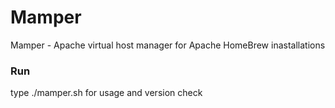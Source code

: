 # Mamper
 Mamper - Apache virtual host manager for Apache HomeBrew inastallations

### Run
type ./mamper.sh for usage and version check
